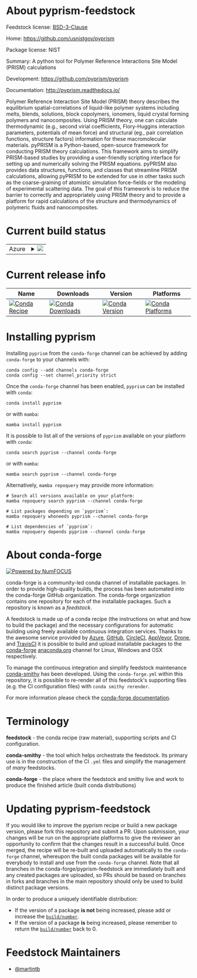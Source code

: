 About pyprism-feedstock
=======================

Feedstock license: [BSD-3-Clause](https://github.com/conda-forge/pyprism-feedstock/blob/main/LICENSE.txt)

Home: https://github.com/usnistgov/pyprism

Package license: NIST

Summary: A python tool for Polymer Reference Interactions Site Model (PRISM) calculations

Development: https://github.com/pyprism/pyprism

Documentation: http://pyprism.readthedocs.io/

Polymer Reference Interaction Site Model (PRISM) theory describes the
equilibrium spatial-correlations of liquid-like polymer systems including
melts, blends, solutions, block copolymers, ionomers, liquid crystal
forming polymers and nanocomposites. Using PRISM theory, one can calculate
thermodynamic (e.g., second virial coefficients, Flory-Huggins interaction
parameters, potentials of mean force) and structural (eg., pair correlation
functions, structure factors) information for these macromolecular
materials.  pyPRISM is a Python-based, open-source framework for conducting
PRISM theory calculations. This framework aims to simplify PRISM-based
studies by providing a user-friendly scripting interface for setting up and
numerically solving the PRISM equations. pyPRISM also provides data
structures, functions, and classes that streamline PRISM calculations,
allowing pyPRISM to be extended for use in other tasks such as the
coarse-graining of atomistic simulation force-fields or the modeling of
experimental scattering data. The goal of this framework is to reduce the
barrier to correctly and appropriately using PRISM theory and to provide a
platform for rapid calculations of the structure and thermodynamics of
polymeric fluids and nanocomposites.


Current build status
====================


<table>
    
  <tr>
    <td>Azure</td>
    <td>
      <details>
        <summary>
          <a href="https://dev.azure.com/conda-forge/feedstock-builds/_build/latest?definitionId=4122&branchName=main">
            <img src="https://dev.azure.com/conda-forge/feedstock-builds/_apis/build/status/pyprism-feedstock?branchName=main">
          </a>
        </summary>
        <table>
          <thead><tr><th>Variant</th><th>Status</th></tr></thead>
          <tbody><tr>
              <td>linux_64_numpy1.22python3.8.____cpython</td>
              <td>
                <a href="https://dev.azure.com/conda-forge/feedstock-builds/_build/latest?definitionId=4122&branchName=main">
                  <img src="https://dev.azure.com/conda-forge/feedstock-builds/_apis/build/status/pyprism-feedstock?branchName=main&jobName=linux&configuration=linux%20linux_64_numpy1.22python3.8.____cpython" alt="variant">
                </a>
              </td>
            </tr><tr>
              <td>linux_64_numpy2.0python3.10.____cpython</td>
              <td>
                <a href="https://dev.azure.com/conda-forge/feedstock-builds/_build/latest?definitionId=4122&branchName=main">
                  <img src="https://dev.azure.com/conda-forge/feedstock-builds/_apis/build/status/pyprism-feedstock?branchName=main&jobName=linux&configuration=linux%20linux_64_numpy2.0python3.10.____cpython" alt="variant">
                </a>
              </td>
            </tr><tr>
              <td>linux_64_numpy2.0python3.11.____cpython</td>
              <td>
                <a href="https://dev.azure.com/conda-forge/feedstock-builds/_build/latest?definitionId=4122&branchName=main">
                  <img src="https://dev.azure.com/conda-forge/feedstock-builds/_apis/build/status/pyprism-feedstock?branchName=main&jobName=linux&configuration=linux%20linux_64_numpy2.0python3.11.____cpython" alt="variant">
                </a>
              </td>
            </tr><tr>
              <td>linux_64_numpy2.0python3.12.____cpython</td>
              <td>
                <a href="https://dev.azure.com/conda-forge/feedstock-builds/_build/latest?definitionId=4122&branchName=main">
                  <img src="https://dev.azure.com/conda-forge/feedstock-builds/_apis/build/status/pyprism-feedstock?branchName=main&jobName=linux&configuration=linux%20linux_64_numpy2.0python3.12.____cpython" alt="variant">
                </a>
              </td>
            </tr><tr>
              <td>linux_64_numpy2.0python3.9.____cpython</td>
              <td>
                <a href="https://dev.azure.com/conda-forge/feedstock-builds/_build/latest?definitionId=4122&branchName=main">
                  <img src="https://dev.azure.com/conda-forge/feedstock-builds/_apis/build/status/pyprism-feedstock?branchName=main&jobName=linux&configuration=linux%20linux_64_numpy2.0python3.9.____cpython" alt="variant">
                </a>
              </td>
            </tr><tr>
              <td>osx_64_numpy1.22python3.8.____cpython</td>
              <td>
                <a href="https://dev.azure.com/conda-forge/feedstock-builds/_build/latest?definitionId=4122&branchName=main">
                  <img src="https://dev.azure.com/conda-forge/feedstock-builds/_apis/build/status/pyprism-feedstock?branchName=main&jobName=osx&configuration=osx%20osx_64_numpy1.22python3.8.____cpython" alt="variant">
                </a>
              </td>
            </tr><tr>
              <td>osx_64_numpy2.0python3.10.____cpython</td>
              <td>
                <a href="https://dev.azure.com/conda-forge/feedstock-builds/_build/latest?definitionId=4122&branchName=main">
                  <img src="https://dev.azure.com/conda-forge/feedstock-builds/_apis/build/status/pyprism-feedstock?branchName=main&jobName=osx&configuration=osx%20osx_64_numpy2.0python3.10.____cpython" alt="variant">
                </a>
              </td>
            </tr><tr>
              <td>osx_64_numpy2.0python3.11.____cpython</td>
              <td>
                <a href="https://dev.azure.com/conda-forge/feedstock-builds/_build/latest?definitionId=4122&branchName=main">
                  <img src="https://dev.azure.com/conda-forge/feedstock-builds/_apis/build/status/pyprism-feedstock?branchName=main&jobName=osx&configuration=osx%20osx_64_numpy2.0python3.11.____cpython" alt="variant">
                </a>
              </td>
            </tr><tr>
              <td>osx_64_numpy2.0python3.12.____cpython</td>
              <td>
                <a href="https://dev.azure.com/conda-forge/feedstock-builds/_build/latest?definitionId=4122&branchName=main">
                  <img src="https://dev.azure.com/conda-forge/feedstock-builds/_apis/build/status/pyprism-feedstock?branchName=main&jobName=osx&configuration=osx%20osx_64_numpy2.0python3.12.____cpython" alt="variant">
                </a>
              </td>
            </tr><tr>
              <td>osx_64_numpy2.0python3.9.____cpython</td>
              <td>
                <a href="https://dev.azure.com/conda-forge/feedstock-builds/_build/latest?definitionId=4122&branchName=main">
                  <img src="https://dev.azure.com/conda-forge/feedstock-builds/_apis/build/status/pyprism-feedstock?branchName=main&jobName=osx&configuration=osx%20osx_64_numpy2.0python3.9.____cpython" alt="variant">
                </a>
              </td>
            </tr><tr>
              <td>win_64_numpy1.22python3.8.____cpython</td>
              <td>
                <a href="https://dev.azure.com/conda-forge/feedstock-builds/_build/latest?definitionId=4122&branchName=main">
                  <img src="https://dev.azure.com/conda-forge/feedstock-builds/_apis/build/status/pyprism-feedstock?branchName=main&jobName=win&configuration=win%20win_64_numpy1.22python3.8.____cpython" alt="variant">
                </a>
              </td>
            </tr><tr>
              <td>win_64_numpy2.0python3.10.____cpython</td>
              <td>
                <a href="https://dev.azure.com/conda-forge/feedstock-builds/_build/latest?definitionId=4122&branchName=main">
                  <img src="https://dev.azure.com/conda-forge/feedstock-builds/_apis/build/status/pyprism-feedstock?branchName=main&jobName=win&configuration=win%20win_64_numpy2.0python3.10.____cpython" alt="variant">
                </a>
              </td>
            </tr><tr>
              <td>win_64_numpy2.0python3.11.____cpython</td>
              <td>
                <a href="https://dev.azure.com/conda-forge/feedstock-builds/_build/latest?definitionId=4122&branchName=main">
                  <img src="https://dev.azure.com/conda-forge/feedstock-builds/_apis/build/status/pyprism-feedstock?branchName=main&jobName=win&configuration=win%20win_64_numpy2.0python3.11.____cpython" alt="variant">
                </a>
              </td>
            </tr><tr>
              <td>win_64_numpy2.0python3.12.____cpython</td>
              <td>
                <a href="https://dev.azure.com/conda-forge/feedstock-builds/_build/latest?definitionId=4122&branchName=main">
                  <img src="https://dev.azure.com/conda-forge/feedstock-builds/_apis/build/status/pyprism-feedstock?branchName=main&jobName=win&configuration=win%20win_64_numpy2.0python3.12.____cpython" alt="variant">
                </a>
              </td>
            </tr><tr>
              <td>win_64_numpy2.0python3.9.____cpython</td>
              <td>
                <a href="https://dev.azure.com/conda-forge/feedstock-builds/_build/latest?definitionId=4122&branchName=main">
                  <img src="https://dev.azure.com/conda-forge/feedstock-builds/_apis/build/status/pyprism-feedstock?branchName=main&jobName=win&configuration=win%20win_64_numpy2.0python3.9.____cpython" alt="variant">
                </a>
              </td>
            </tr>
          </tbody>
        </table>
      </details>
    </td>
  </tr>
</table>

Current release info
====================

| Name | Downloads | Version | Platforms |
| --- | --- | --- | --- |
| [![Conda Recipe](https://img.shields.io/badge/recipe-pyprism-green.svg)](https://anaconda.org/conda-forge/pyprism) | [![Conda Downloads](https://img.shields.io/conda/dn/conda-forge/pyprism.svg)](https://anaconda.org/conda-forge/pyprism) | [![Conda Version](https://img.shields.io/conda/vn/conda-forge/pyprism.svg)](https://anaconda.org/conda-forge/pyprism) | [![Conda Platforms](https://img.shields.io/conda/pn/conda-forge/pyprism.svg)](https://anaconda.org/conda-forge/pyprism) |

Installing pyprism
==================

Installing `pyprism` from the `conda-forge` channel can be achieved by adding `conda-forge` to your channels with:

```
conda config --add channels conda-forge
conda config --set channel_priority strict
```

Once the `conda-forge` channel has been enabled, `pyprism` can be installed with `conda`:

```
conda install pyprism
```

or with `mamba`:

```
mamba install pyprism
```

It is possible to list all of the versions of `pyprism` available on your platform with `conda`:

```
conda search pyprism --channel conda-forge
```

or with `mamba`:

```
mamba search pyprism --channel conda-forge
```

Alternatively, `mamba repoquery` may provide more information:

```
# Search all versions available on your platform:
mamba repoquery search pyprism --channel conda-forge

# List packages depending on `pyprism`:
mamba repoquery whoneeds pyprism --channel conda-forge

# List dependencies of `pyprism`:
mamba repoquery depends pyprism --channel conda-forge
```


About conda-forge
=================

[![Powered by
NumFOCUS](https://img.shields.io/badge/powered%20by-NumFOCUS-orange.svg?style=flat&colorA=E1523D&colorB=007D8A)](https://numfocus.org)

conda-forge is a community-led conda channel of installable packages.
In order to provide high-quality builds, the process has been automated into the
conda-forge GitHub organization. The conda-forge organization contains one repository
for each of the installable packages. Such a repository is known as a *feedstock*.

A feedstock is made up of a conda recipe (the instructions on what and how to build
the package) and the necessary configurations for automatic building using freely
available continuous integration services. Thanks to the awesome service provided by
[Azure](https://azure.microsoft.com/en-us/services/devops/), [GitHub](https://github.com/),
[CircleCI](https://circleci.com/), [AppVeyor](https://www.appveyor.com/),
[Drone](https://cloud.drone.io/welcome), and [TravisCI](https://travis-ci.com/)
it is possible to build and upload installable packages to the
[conda-forge](https://anaconda.org/conda-forge) [anaconda.org](https://anaconda.org/)
channel for Linux, Windows and OSX respectively.

To manage the continuous integration and simplify feedstock maintenance
[conda-smithy](https://github.com/conda-forge/conda-smithy) has been developed.
Using the ``conda-forge.yml`` within this repository, it is possible to re-render all of
this feedstock's supporting files (e.g. the CI configuration files) with ``conda smithy rerender``.

For more information please check the [conda-forge documentation](https://conda-forge.org/docs/).

Terminology
===========

**feedstock** - the conda recipe (raw material), supporting scripts and CI configuration.

**conda-smithy** - the tool which helps orchestrate the feedstock.
                   Its primary use is in the construction of the CI ``.yml`` files
                   and simplify the management of *many* feedstocks.

**conda-forge** - the place where the feedstock and smithy live and work to
                  produce the finished article (built conda distributions)


Updating pyprism-feedstock
==========================

If you would like to improve the pyprism recipe or build a new
package version, please fork this repository and submit a PR. Upon submission,
your changes will be run on the appropriate platforms to give the reviewer an
opportunity to confirm that the changes result in a successful build. Once
merged, the recipe will be re-built and uploaded automatically to the
`conda-forge` channel, whereupon the built conda packages will be available for
everybody to install and use from the `conda-forge` channel.
Note that all branches in the conda-forge/pyprism-feedstock are
immediately built and any created packages are uploaded, so PRs should be based
on branches in forks and branches in the main repository should only be used to
build distinct package versions.

In order to produce a uniquely identifiable distribution:
 * If the version of a package **is not** being increased, please add or increase
   the [``build/number``](https://docs.conda.io/projects/conda-build/en/latest/resources/define-metadata.html#build-number-and-string).
 * If the version of a package **is** being increased, please remember to return
   the [``build/number``](https://docs.conda.io/projects/conda-build/en/latest/resources/define-metadata.html#build-number-and-string)
   back to 0.

Feedstock Maintainers
=====================

* [@martintb](https://github.com/martintb/)

